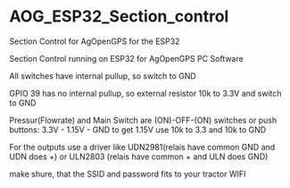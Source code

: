 # AOG_ESP32_Section_control
Section Control for AgOpenGPS for the ESP32


Section Control running on ESP32 for AgOpenGPS PC Software 


All switches have internal pullup, so switch to GND

GPIO 39 has no internal pullup, so external resistor 10k to 3.3V and switch to GND

Pressur(Flowrate) and Main Switch are (ON)-OFF-(ON) switches or push buttons: 3.3V - 1.15V - GND to get 1.15V use 10k to 3.3 and 10k to GND


For the outputs use a driver like UDN2981(relais have common GND and UDN does +) or ULN2803 (relais have common + and ULN does GND) 

make shure, that the SSID and password fits to your tractor WIFI
